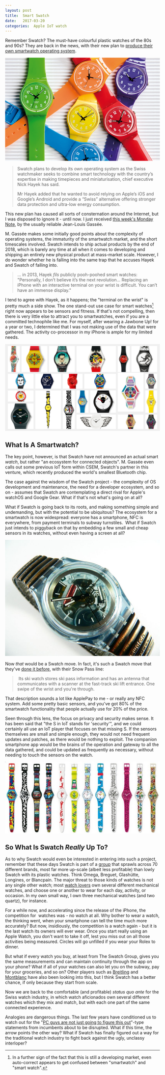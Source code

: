 ```yaml
---
layout: post
title:  Smart Swatch 
date:   2017-03-20 
categories:  Apple IoT watch 
---
```


Remember Swatch? The must-have colourful plastic watches of the 80s and 90s? They are back in the news, with their new plan to [produce their own smartwatch operating system](https://www.ft.com/content/e9d8427c-0a59-11e7-97d1-5e720a26771b "Swatch to build rival to Apple and Android operating systems").

![](/images/unknown_filename.322.jpeg)

> Swatch plans to develop its own operating system as the Swiss watchmaker seeks to combine smart technology with the country’s expertise in making timepieces and miniaturisation, chief executive Nick Hayek has said.
>
> Mr Hayek added that he wanted to avoid relying on Apple’s iOS and Google’s Android and provide a “Swiss” alternative offering stronger data protection and ultra-low energy consumption.

This new plan has caused all sorts of consternation around the Internet, but I was disposed to ignore it - until now. I just received [this week's Monday Note](https://mondaynote.com/swatchos-not-a-smart-decision-6b2cc883c99f#.f288jyi88 "SwatchOS: Not A Smart Decision"), by the usually reliable Jean-Louis Gassée.

M. Gassée makes some initially good points about the complexity of operating systems, the immaturity of the smartwatch market, and the short timescales involved. Swatch intends to ship actual products by the end of 2018, which is barely any time at all when it comes to developing and shipping an entirely new physical product at mass-market scale. However, I do wonder whether he is falling into the same trap that he accuses Hayek and Swatch of falling into.

> … in 2013, Hayek *fils* publicly pooh-poohed smart watches:
> "Personally, I don’t believe it’s the next revolution… Replacing an iPhone with an interactive terminal on your wrist is difficult. You can’t have an immense display."

I tend to agree with Hayek, as it happens; the "terminal on the wrist" is pretty much a side show. The one stand-out use case for smart watches[^1] right now appears to be sensors and fitness. If that's not compelling, then there is very little else to attract you to smartwatches, even if you are a committed technophile like me. For myself, after wearing a Jawbone Up! for a year or two, I determined that I was not making use of the data that were gathered. The activity co-processor in my iPhone is ample for my limited needs.

![](/images/unknown_filename.323.jpeg)

## What Is A Smartwatch?

The key point, however, is that Swatch have not announced an actual smart *watch*, but rather "an ecosystem for connected objects". M. Gassée even calls out some previous IoT form within CSEM, Swatch's partner in this venture, which recently produced the world's smallest Bluetooth chip.

The case against the wisdom of the Swatch project - the complexity of OS development and maintenance, the need for a developer ecosystem, and so on - assumes that Swatch are contemplating a direct rival for Apple's watchOS and Google Gear. What if that's not what's going on at all?

What if Swatch is going back to its roots, and making something simple and undemanding, but with the potential to be ubiquitous? The ecosystem for a smartwatch is now widespread: everyone has a smartphone, NFC is everywhere, from payment terminals to subway turnstiles.  What if Swatch just intends to piggyback on that by embedding a few small and cheap sensors in its watches, without even having a screen at all?

![](/images/unknown_filename.321.jpeg)

Now *that* would be a Swatch move. In fact, it's such a Swatch move that they've [done it before](https://www.theguardian.com/travel/2001/oct/28/travelkit.observerescapesection "Swatch Access 'Snow Pass'"), with their Snow Pass line:

> Its ski watch stores ski pass information and has an antenna that communicates with a scanner at the fast-track ski lift entrance. One swipe of the wrist and you're through.

That description sounds a lot like ApplePay to me - or really any NFC system. Add some pretty basic sensors, and you've got 80% of the smartwatch functionality that people actually use for 20% of the price.

Seen through this lens, the focus on privacy and security makes sense. It has been said that "the S in IoT stands for 'security'", and we could certainly all use an IoT player that focuses on that missing S. If the sensors themselves are small and simple enough, they would not need frequent updates and patches, as there would be nothing to exploit. The companion smartphone app would be the brains of the operation and gateway to all the data gathered, and could be updated as frequently as necessary, without needing to touch the sensors on the watch.

![](/images/unknown_filename.324.jpeg)

## So What Is Swatch *Really* Up To?

As to why Swatch would even be interested in entering into such a project, remember that these days Swatch is part of a [group](https://en.m.wikipedia.org/wiki/The_Swatch_Group "The Swatch Group") that sprawls across 70 different brands, most far more up-scale (albeit less profitable) than lowly Swatch with its plastic watches. Think Omega, Breguet, Glashütte, Longines, or Blancpain. The major threat to those kinds of watches is not any single other watch; most [watch lovers](http://www.newyorker.com/magazine/2017/03/20/confessions-of-a-watch-geek "CONFESSIONS OF A WATCH GEEK") own several different mechanical watches, and choose one or another to wear for each day, activity, or occasion. In my own small way, I own three mechanical watches (and two quartz), for instance.

For a while now, and accelerating since the release of the iPhone, the competition for  watches was - no watch at all. Why bother to wear a watch, the thinking went, when your smartphone can tell the time much more accurately? But now, insidiously, the competition is a watch again - but it is the last watch its owners will ever wear. Once you start really using an Apple Watch, you don't want to take it off, lest you miss out on all those activities being measured. Circles will go unfilled if you wear your Rolex to dinner.

But what if every watch you buy, at least from The Swatch Group, gives you the same measurements and can maintain continuity through the app on your phone? What if all of your watches can also let you on the subway, pay for your groceries, and so on? Other players such as [Breitling](http://www.ablogtowatch.com/breitling-exospace-b55-connected-watch-review/) and [Montblanc](http://www.montblanc.com/en/discover/specials/montblanc-introduces-e-strap.html) have also been looking into this, but I think Swatch has a better chance, if only because they start from scale.

Now we are back to the comfortable (and profitable) *status quo ante* for the Swiss watch industry, in which watch aficionados own several different watches which they mix and match, but with each one part of the same connected experience.

Analogies are dangerous things. The last few years have conditioned us to watch out for the "[PC guys are not just going to figure this out](https://www.engadget.com/2006/11/21/palms-ed-colligan-laughs-off-iphone/ "Palm's Ed Colligan laughs off iPhone")"-type statements from incumbents about to be disrupted. What if this time, the arrow points the other way? What if Swatch has finally figured out a way for the traditional watch industry to fight back against the ugly, unclassy interloper?

[^1]: In a further sign of the fact that this is still a developing market, even auto-correct appears to get confused between "smartwatch" and "smart watch".